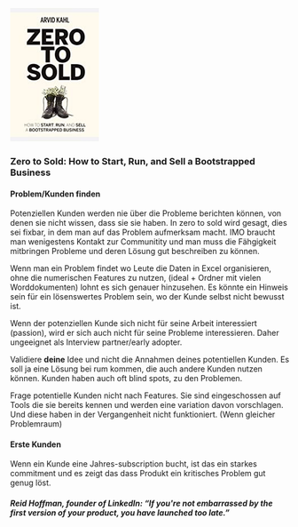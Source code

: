 ![cover](cover.jpg)

### Zero to Sold: How to Start, Run, and Sell a Bootstrapped Business

#### Problem/Kunden finden
Potenziellen Kunden werden nie über die Probleme berichten können, von denen sie nicht wissen, dass sie sie haben.
In zero to sold wird gesagt, dies sei fixbar, in dem man auf das Problem aufmerksam macht.
IMO braucht man wenigestens Kontakt zur Communitity und man muss die Fähgigkeit mitbringen Probleme und deren Lösung gut beschreiben zu können.
  
Wenn man ein Problem findet wo Leute die Daten in Excel organisieren, ohne die numerischen Features zu nutzen,
(ideal + Ordner mit vielen Worddokumenten) lohnt es sich genauer hinzusehen. 
Es könnte ein Hinweis sein für ein lösenswertes Problem sein, wo der Kunde selbst nicht bewusst ist.

Wenn der potenziellen Kunde sich nicht für seine Arbeit interessiert (passion), wird er sich auch nicht für seine Probleme interessieren. 
Daher ungeeignet als Interview partner/early adopter.

Validiere **deine** Idee und nicht die Annahmen deines potentiellen Kunden. 
Es soll ja eine Lösung bei rum kommen, die auch andere Kunden nutzen können. Kunden haben auch oft blind spots, zu den Problemen. 

Frage potentielle Kunden nicht nach Features. 
Sie sind eingeschossen auf Tools die sie bereits kennen und werden eine variation davon vorschlagen. 
Und diese haben in der Vergangenheit nicht funktioniert. (Wenn gleicher Problemraum)

#### Erste Kunden

Wenn ein Kunde eine Jahres-subscription bucht, ist das ein starkes commitment und es zeigt das dass Produkt ein kritisches Problem gut genug löst.


##### Reid Hoffman, founder of LinkedIn: “If you're not embarrassed by the first version of your product, you have launched too late.”
